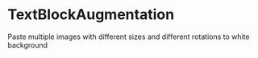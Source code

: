 # TextBlockAugmentation
Paste multiple images with different sizes and different rotations to white background
